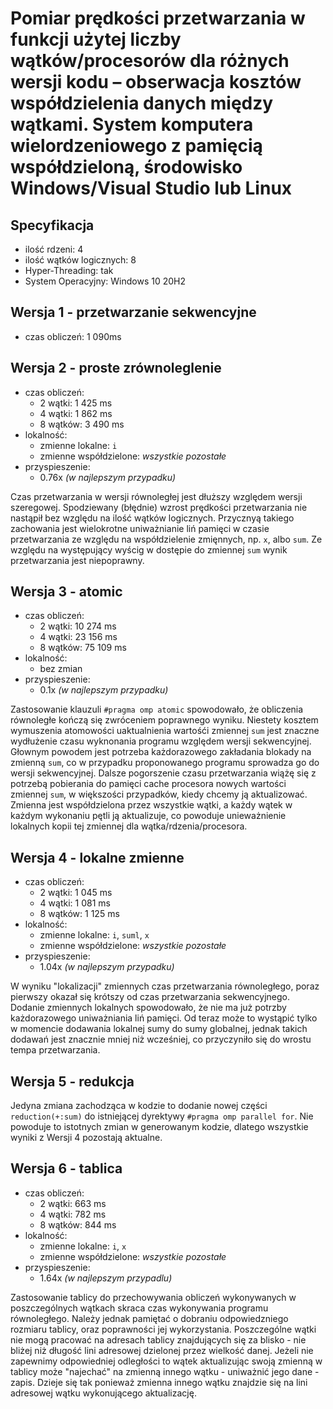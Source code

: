 # Pomiar prędkości przetwarzania w funkcji użytej liczby wątków/procesorów dla różnych wersji kodu – obserwacja kosztów współdzielenia danych między wątkami. System komputera wielordzeniowego z pamięcią współdzieloną, środowisko Windows/Visual Studio lub Linux

## Specyfikacja
- ilość rdzeni: 4
- ilość wątków logicznych: 8
- Hyper-Threading: tak
- System Operacyjny: Windows 10 20H2

## Wersja 1 - przetwarzanie sekwencyjne
- czas obliczeń: 1 090ms

## Wersja 2 - proste zrównoleglenie
- czas obliczeń:
  - 2 wątki: 1 425 ms
  - 4 wątki: 1 862 ms
  - 8 wątków: 3 490 ms
- lokalność:
  - zmienne lokalne: `i`
  - zmienne współdzielone: *wszystkie pozostałe*
-  przyspieszenie:
   -  0.76x *(w najlepszym przypadku)*
  
Czas przetwarzania w wersji równoległej jest dłuższy względem wersji szeregowej. Spodziewany (błędnie) wzrost prędkości przetwarzania nie nastąpił bez względu na ilość wątków logicznych. Przycznyą takiego zachowania jest wielokrotne uniważnianie liń pamięci w czasie przetwarzania ze względu na współdzielenie zmięnnych, np. `x`, albo `sum`. Ze względu na występujący wyścig w dostępie do zmiennej `sum` wynik przetwarzania jest niepoprawny.

## Wersja 3 - atomic
- czas obliczeń:
  - 2 wątki: 10 274 ms
  - 4 wątki: 23 156 ms
  - 8 wątków: 75 109 ms
- lokalność:
  - bez zmian
-  przyspieszenie:
   -  0.1x *(w najlepszym przypadku)*
  
Zastosowanie klauzuli `#pragma omp atomic` spowodowało, że obliczenia równoległe kończą się zwróceniem poprawnego wyniku. Niestety kosztem wymuszenia atomowości uaktualnienia wartośći zmiennej `sum` jest znaczne wydłużenie czasu wyknonania programu względem wersji sekwencyjnej. Głownym powodem jest potrzeba każdorazowego zakładania blokady na zmienną `sum`, co w przypadku proponowanego programu sprowadza go do wersji sekwencyjnej. Dalsze pogorszenie czasu przetwarzania wiążę się z potrzebą pobierania do pamięci cache procesora nowych wartości zmiennej `sum`, w większości przypadków, kiedy chcemy ją aktualizować. Zmienna jest współdzielona przez wszystkie wątki, a każdy wątek w każdym wykonaniu pętli ją aktualizuje, co powoduje unieważnienie lokalnych kopii tej zmiennej dla wątka/rdzenia/procesora.

## Wersja 4 - lokalne zmienne
- czas obliczeń:
  - 2 wątki: 1 045 ms
  - 4 wątki: 1 081 ms
  - 8 wątków: 1 125 ms
- lokalność:
  - zmienne lokalne: `i`, `suml`, `x`
  - zmienne współdzielone: *wszystkie pozostałe*
-  przyspieszenie:
   -  1.04x *(w najlepszym przypadku)*
  
W wyniku "lokalizacji" zmiennych czas przetwarzania równoległego, poraz pierwszy okazał się krótszy od czas przetwarzania sekwencyjnego. Dodanie zmiennych lokalnych spowodowało, że nie ma już potrzby każdorazowego uniważniania liń pamięci. Od teraz może to wystąpić tylko w momencie dodawania lokalnej sumy do sumy globalnej, jednak takich dodawań jest znacznie mniej niż wcześniej, co przyczyniło się do wrostu tempa przetwarzania.

## Wersja 5 - redukcja
Jedyna zmiana zachodząca w kodzie to dodanie nowej części `reduction(+:sum)` do istniejącej dyrektywy `#pragma omp parallel for`. Nie powoduje to istotnych zmian w generowanym kodzie, dlatego wszystkie wyniki z Wersji 4 pozostają aktualne.

## Wersja 6 - tablica
- czas obliczeń:
  - 2 wątki: 663 ms
  - 4 wątki: 782 ms
  - 8 wątków: 844 ms
- lokalność:
  - zmienne lokalne: `i`, `x`
  - zmienne współdzielone: *wszystkie pozostałe*
-  przyspieszenie:
   -  1.64x *(w najlepszym przypadlu)*

Zastosowanie tablicy do przechowywania obliczeń wykonywanych w poszczególnych wątkach skraca czas wykonywania programu równoległego. Należy jednak pamiętać o dobraniu odpowiedzniego rozmiaru tablicy, oraz poprawności jej wykorzystania. Poszczególne wątki nie mogą pracować na adresach tablicy znajdujących się za blisko - nie bliżej niż długość lini adresowej dzielonej przez wielkość danej. Jeżeli nie zapewnimy odpowiedniej odległości to wątek aktualizując swoją zmienną w tablicy może "najechać" na zmienną innego wątku - uniważnić jego dane - zapis. Dzieje się tak ponieważ zmienna innego wątku znajdzie się na lini adresowej wątku wykonującego aktualizację. 